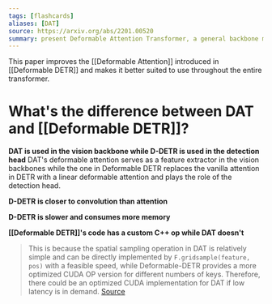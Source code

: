 ```yaml
---
tags: [flashcards]
aliases: [DAT]
source: https://arxiv.org/abs/2201.00520
summary: present Deformable Attention Transformer, a general backbone model with deformable attention for both image classification and dense prediction tasks.
---
```


This paper improves the [[Deformable Attention]] introduced in [[Deformable DETR]] and makes it better suited to use throughout the entire transformer.

# What's the difference between DAT and [[Deformable DETR]]?
**DAT is used in the vision backbone while D-DETR is used in the detection head**
DAT's deformable attention serves as a feature extractor in the vision backbones while the one in Deformable DETR replaces the vanilla attention in DETR with a linear deformable attention and plays the role of the detection head.

**D-DETR is closer to convolution than attention**

**D-DETR is slower and consumes more memory**

**[[Deformable DETR]]'s code has a custom C++ op while DAT doesn't**
> This is because the spatial sampling operation in DAT is relatively simple and can be directly implemented by `F.gridsample(feature, pos)` with a feasible speed, while Deformable-DETR provides a more optimized CUDA OP version for different numbers of keys. Therefore, there could be an optimized CUDA implementation for DAT if low latency is in demand. [Source](https://github.com/LeapLabTHU/DAT/issues/18#issuecomment-1264688573)

